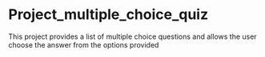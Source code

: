 # Project_multiple_choice_quiz
This project provides a list of multiple choice questions and allows the user choose the answer from the options provided
